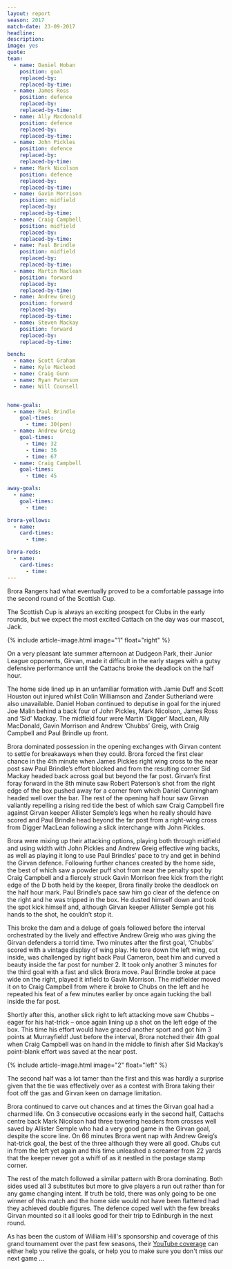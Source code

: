 ```yaml
---
layout: report
season: 2017
match-date: 23-09-2017
headline:
description:
image: yes
quote:
team:
  - name: Daniel Hoban
    position: goal
    replaced-by:
    replaced-by-time:
  - name: James Ross
    position: defence
    replaced-by:
    replaced-by-time:
  - name: Ally Macdonald
    position: defence
    replaced-by:
    replaced-by-time:
  - name: John Pickles
    position: defence
    replaced-by:
    replaced-by-time:
  - name: Mark Nicolson
    position: defence
    replaced-by:
    replaced-by-time:
  - name: Gavin Morrison
    position: midfield
    replaced-by:
    replaced-by-time:
  - name: Craig Campbell
    position: midfield
    replaced-by:
    replaced-by-time:
  - name: Paul Brindle
    position: midfield
    replaced-by:
    replaced-by-time:
  - name: Martin Maclean
    position: forward
    replaced-by:
    replaced-by-time:
  - name: Andrew Greig
    position: forward
    replaced-by:
    replaced-by-time:
  - name: Steven Mackay
    position: forward
    replaced-by:
    replaced-by-time:

bench:
  - name: Scott Graham
  - name: Kyle Macleod
  - name: Craig Gunn
  - name: Ryan Paterson
  - name: Will Counsell


home-goals:
  - name: Paul Brindle
    goal-times:
      - time: 30(pen)
  - name: Andrew Greig
    goal-times:
      - time: 32
      - time: 36
      - time: 67
  - name: Craig Campbell
    goal-times:
      - time: 45

away-goals:
  - name:
    goal-times:
      - time:

brora-yellows:
  - name:
    card-times:
      - time:

brora-reds:
  - name:
    card-times:
      - time:
---
```

Brora Rangers had what eventually proved to be a comfortable passage into the second round of the Scottish Cup.

The Scottish Cup is always an exciting prospect for Clubs in the early rounds, but we expect the most excited Cattach on the day was our mascot, Jack.

{% include article-image.html image="1" float="right" %}

On a very pleasant late summer afternoon at Dudgeon Park, their Junior League opponents, Girvan, made it difficult in the early stages with a gutsy defensive performance until the Cattachs broke the deadlock on the half hour.

The home side lined up in an unfamiliar formation with Jamie Duff and Scott Houston out injured whilst Colin Williamson and Zander Sutherland were also unavailable. Daniel Hoban continued to deputise in goal for the injured Joe Malin behind a back four of John Pickles, Mark Nicolson, James Ross and ‘Sid’ Mackay. The midfield four were Martin ‘Digger’ MacLean, Ally MacDonald, Gavin Morrison and Andrew ‘Chubbs’ Greig, with Craig Campbell and Paul Brindle up front.

Brora dominated possession in the opening exchanges with Girvan content to settle for breakaways when they could. Brora forced the first clear chance in the 4th minute when James Pickles right wing cross to the near post saw Paul Brindle’s effort blocked and from the resulting corner Sid Mackay headed back across goal but beyond the far post. Girvan’s first foray forward in the 8th minute saw Robert Paterson’s shot from the right edge of the box pushed away for a corner from which Daniel Cunningham headed well over the bar. The rest of the opening half hour saw Girvan valiantly repelling a rising red tide the best of which saw Craig Campbell fire against Girvan keeper Allister Semple’s legs when he really should have scored and Paul Brindle head beyond the far post from a right-wing cross from Digger MacLean following a slick interchange with John Pickles.

Brora were mixing up their attacking options, playing both through midfield and using width with John Pickles and Andrew Greig effective wing backs, as well as playing it long to use Paul Brindles’ pace to try and get in behind the Girvan defence. Following further chances created by the home side, the best of which saw a powder puff shot from near the penalty spot by Craig Campbell and a fiercely struck Gavin Morrison free kick from the right edge of the D both held by the keeper, Brora finally broke the deadlock on the half hour mark. Paul Brindle’s pace saw him go clear of the defence on the right and he was tripped in the box. He dusted himself down and took the spot kick himself and, although Girvan keeper Allister Semple got his hands to the shot, he couldn’t stop it.

This broke the dam and a deluge of goals followed before the interval orchestrated by the lively and effective Andrew Greig who was giving the Girvan defenders a torrid time. Two minutes after the first goal, ‘Chubbs’ scored with a vintage display of wing play. He tore down the left wing, cut inside, was challenged by right back Paul Cameron, beat him and curved a beauty inside the far post for number 2. It took only another 3 minutes for the third goal with a fast and slick Brora move. Paul Brindle broke at pace wide on the right, played it infield to Gavin Morrison. The midfielder moved it on to Craig Campbell from where it broke to Chubs on the left and he repeated his feat of a few minutes earlier by once again tucking the ball inside the far post.

Shortly after this, another slick right to left attacking move saw Chubbs – eager for his hat-trick – once again lining up a shot on the left edge of the box. This time his effort would have graced another sport and got him 3 points at Murrayfield! Just before the interval, Brora notched their 4th goal when Craig Campbell was on hand in the middle to finish after Sid Mackay’s point-blank effort was saved at the near post.

{% include article-image.html image="2" float="left" %}

The second half was a lot tamer than the first and this was hardly a surprise given that the tie was effectively over as a contest with Brora taking their foot off the gas and Girvan keen on damage limitation.

Brora continued to carve out chances and at times the Girvan goal had a charmed life. On 3 consecutive occasions early in the second half, Cattachs centre back Mark Nicolson had three towering headers from crosses well saved by Allister Semple who had a very good game in the Girvan goal, despite the score line. On 66 minutes Brora went nap with Andrew Greig’s hat-trick goal, the best of the three although they were all good. Chubs cut in from the left yet again and this time unleashed a screamer from 22 yards that the keeper never got a whiff of as it nestled in the postage stamp corner.

The rest of the match followed a similar pattern with Brora dominating. Both sides used all 3 substitutes but more to give players a run out rather than for any game changing intent. If truth be told, there was only going to be one winner of this match and the home side would not have been flattered had they achieved double figures. The defence coped well with the few breaks Girvan mounted so it all looks good for their trip to Edinburgh in the next round.

As has  been the custom of William Hill's sponsorship and coverage of this grand tournament over the past few seasons, their [YouTube coverage](https://www.youtube.com/watch?v=suJAxgr6DEI) can either help you relive the goals, or help you to make sure you don't miss our next game ...
